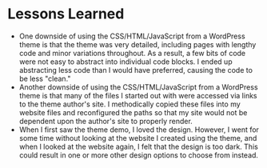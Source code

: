 # Lessons Learned

* One downside of using the CSS/HTML/JavaScript from a WordPress theme is that the theme was very detailed, including pages with lengthy code and minor variations throughout. As a result, a few bits of code were not easy to abstract into individual code blocks. I ended up abstracting less code than I would have preferred, causing the code to be less "clean."
* Another downside of using the CSS/HTML/JavaScript from a WordPress theme is that many of the files I started out with were accessed via links to the theme author's site. I methodically copied these files into my website files and reconfigured the paths so that my site would not be dependent upon the author's site to properly render. 
* When I first saw the theme demo, I loved the design. However, I went for some time without looking at the website I created using the theme, and when I looked at the website again, I felt that the design is too dark. This could result in one or more other design options to choose from instead.
